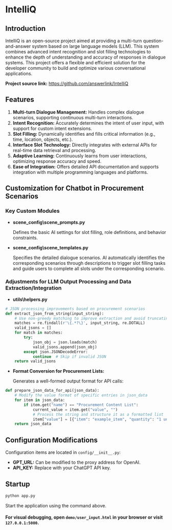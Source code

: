 
# IntelliQ

## Introduction
IntelliQ is an open-source project aimed at providing a multi-turn question-and-answer system based on large language models (LLM). This system combines advanced intent recognition and slot filling technologies to enhance the depth of understanding and accuracy of responses in dialogue systems. This project offers a flexible and efficient solution for the developer community to build and optimize various conversational applications.

**Project source link:** https://github.com/answerlink/IntelliQ

## Features
1. **Multi-turn Dialogue Management:** Handles complex dialogue scenarios, supporting continuous multi-turn interactions.
2. **Intent Recognition:** Accurately determines the intent of user input, with support for custom intent extensions.
3. **Slot Filling:** Dynamically identifies and fills critical information (e.g., time, location, objects, etc.).
4. **Interface Slot Technology:** Directly integrates with external APIs for real-time data retrieval and processing.
5. **Adaptive Learning:** Continuously learns from user interactions, optimizing response accuracy and speed.
6. **Ease of Integration:** Offers detailed API documentation and supports integration with multiple programming languages and platforms.

## Customization for Chatbot in Procurement Scenarios

### Key Custom Modules
- **scene_config\scene_prompts.py**
  
  Defines the basic AI settings for slot filling, role definitions, and behavior constraints.

- **scene_config\scene_templates.py**
  
  Specifies the detailed dialogue scenarios. AI automatically identifies the corresponding scenarios through descriptions to trigger slot filling tasks and guide users to complete all slots under the corresponding scenario.

### Adjustments for LLM Output Processing and Data Extraction/Integration
- **utils\helpers.py**

```python
# JSON processing improvements based on procurement scenarios
def extract_json_from_string(input_string):
    # Use non-greedy matching to improve extraction and avoid truncating nested structures
    matches = re.findall(r'\{.*?\}', input_string, re.DOTALL)
    valid_jsons = []
    for match in matches:
        try:
            json_obj = json.loads(match)
            valid_jsons.append(json_obj)
        except json.JSONDecodeError:
            continue  # Skip if invalid JSON
    return valid_jsons
```

- **Format Conversion for Procurement Lists:**
  
  Generates a well-formed output format for API calls:

```python
def prepare_json_data_for_api(json_data):
    # Modify the value format of specific entries in json_data
    for item in json_data:
        if item.get("name") == "Procurement Content List":
            current_value = item.get("value", "")
            # Process the string and structure it as a formatted list
            item["value"] = [{"item": "example_item", "quantity": "1 unit"}]
    return json_data
```

## Configuration Modifications
Configuration items are located in `config/__init__.py`:
- **GPT_URL:** Can be modified to the proxy address for OpenAI.
- **API_KEY:** Replace with your ChatGPT API key.

## Startup
```bash
python app.py
```
Start the application using the command above.

#### For visual debugging, open `demo/user_input.html` in your browser or visit `127.0.0.1:5000`.
